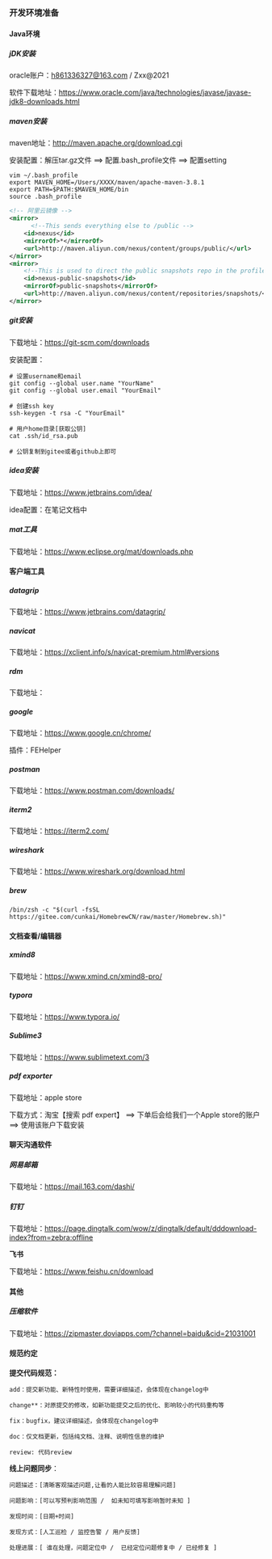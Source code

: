 ### 开发环境准备

#### Java环境

##### jDK安装

oracle账户：h861336327@163.com / Zxx@2021

软件下载地址：https://www.oracle.com/java/technologies/javase/javase-jdk8-downloads.html



##### maven安装

maven地址：http://maven.apache.org/download.cgi

安装配置：解压tar.gz文件 ==> 配置.bash_profile文件  ==> 配置setting

```she11
vim ~/.bash_profile
export MAVEN_HOME=/Users/XXXX/maven/apache-maven-3.8.1
export PATH=$PATH:$MAVEN_HOME/bin
source .bash_profile
```

```xml
<!-- 阿里云镜像 -->
<mirror>
      <!--This sends everything else to /public -->
    <id>nexus</id>
    <mirrorOf>*</mirrorOf> 
    <url>http://maven.aliyun.com/nexus/content/groups/public/</url>
</mirror>
<mirror>
    <!--This is used to direct the public snapshots repo in the profile below over to a different nexus group -->
    <id>nexus-public-snapshots</id>
    <mirrorOf>public-snapshots</mirrorOf> 
    <url>http://maven.aliyun.com/nexus/content/repositories/snapshots/</url>
</mirror>
```



##### git安装

下载地址：https://git-scm.com/downloads

安装配置：

```shell	
# 设置username和email
git config --global user.name "YourName"
git config --global user.email "YourEmail"

# 创建ssh key
ssh-keygen -t rsa -C "YourEmail"

# 用户home目录[获取公钥]
cat .ssh/id_rsa.pub 

# 公钥复制到gitee或者github上即可

```



##### idea安装

下载地址：https://www.jetbrains.com/idea/

idea配置：在笔记文档中



##### mat工具

下载地址：https://www.eclipse.org/mat/downloads.php



#### 客户端工具

##### datagrip

下载地址：https://www.jetbrains.com/datagrip/



##### navicat

下载地址：https://xclient.info/s/navicat-premium.html#versions



##### rdm

下载地址：



##### google

下载地址：https://www.google.cn/chrome/

插件：FEHelper



##### postman

下载地址：https://www.postman.com/downloads/



##### iterm2

下载地址：https://iterm2.com/



##### wireshark

下载地址：https://www.wireshark.org/download.html



##### brew

```shell
/bin/zsh -c "$(curl -fsSL https://gitee.com/cunkai/HomebrewCN/raw/master/Homebrew.sh)"
```

#### 

#### 文档查看/编辑器

##### xmind8

下载地址：https://www.xmind.cn/xmind8-pro/



##### typora

下载地址：https://www.typora.io/



##### Sublime3

下载地址：https://www.sublimetext.com/3



##### pdf exporter

下载地址：apple store

下载方式：淘宝【搜索 pdf expert】 ==> 下单后会给我们一个Apple store的账户 ==> 使用该账户下载安装





#### 聊天沟通软件

##### 网易邮箱 

下载地址：https://mail.163.com/dashi/



##### 钉钉

下载地址：https://page.dingtalk.com/wow/z/dingtalk/default/dddownload-index?from=zebra:offline



**飞书**

下载地址：https://www.feishu.cn/download





#### 其他

##### 压缩软件

下载地址：https://zipmaster.doviapps.com/?channel=baidu&cid=21031001





#### 规范约定

**提交代码规范：**

```
add：提交新功能、新特性时使用，需要详细描述，会体现在changelog中

change**：对原提交的修改，如新功能提交之后的优化、影响较小的代码重构等

fix：bugfix，建议详细描述，会体现在changelog中

doc：仅文档更新，包括纯文档、注释、说明性信息的维护

review: 代码review
```



**线上问题同步**：

```
问题描述：[清晰客观描述问题,让看的人能比较容易理解问题]

问题影响：[可以写预判影响范围 /  如未知可填写影响暂时未知 ]

发现时间：[日期+时间]

发现方式：[人工巡检 / 监控告警 / 用户反馈]

处理进展：[ 谁在处理，问题定位中 /  已经定位问题修复中 / 已经修复 ]
```

